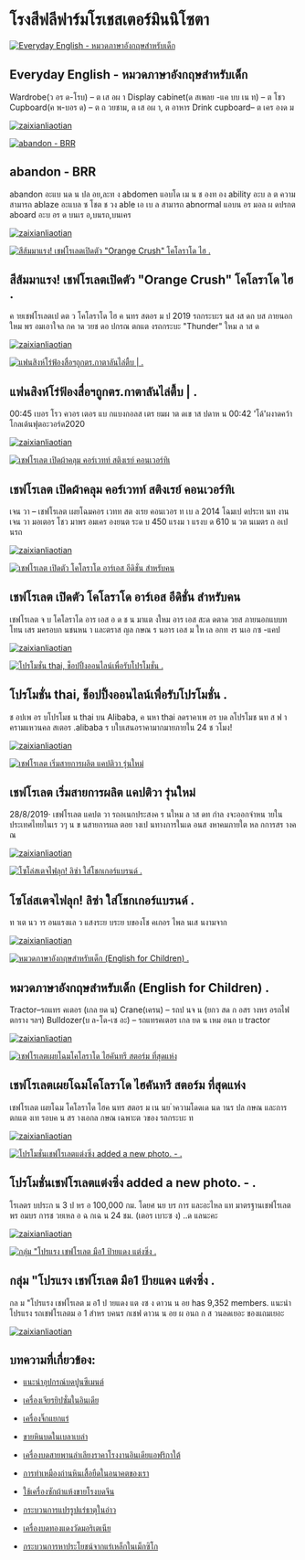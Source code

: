# โรงสีฟลีฟาร์มโรเชสเตอร์มินนิโซตา
<a href="https://mnn.zoosnet.net/LR/Chatpre.aspx?id=MNN94995150&p=https://topgrinding.com/" target="_blank">![Everyday English - หมวดภาษาอังกฤษสำหรับเด็ก](https://github.com/technlg/images/blob/main/42.jpg)</a>
## Everyday English - หมวดภาษาอังกฤษสำหรับเด็ก
Wardrobe(ว อร ด-โรบ) – ต เส อผ า Display cabinet(ด สเพลย -แค บบ เน ท) – ต โชว Cupboard(ค พ-บอร ด) – ต ถ วยชาม, ต เส อผ า, ต อาหาร Drink cupboard– ต เคร องด ม
<a href="https://mnn.zoosnet.net/LR/Chatpre.aspx?id=MNN94995150&p=https://topgrinding.com/" target="_blank"><img src="https://github.com/technlg/images/raw/main/chat11.jpg" alt="zaixianliaotian"/></a><a href="//whatsapp.shibangsoft.com/WhatsApp.php" ><img src="https://github.com/technlg/images/raw/main/chat11.png" alt=""></a>
<a href="https://mnn.zoosnet.net/LR/Chatpre.aspx?id=MNN94995150&p=https://topgrinding.com/" target="_blank">![abandon - BRR](https://github.com/technlg/images/blob/main/7.jpg)</a>
## abandon - BRR
abandon อะแบ นด น ปล อย,ละท ง abdomen แอบโด เม น ช องท อง ability อะบ ล ต ความสามารถ ablaze อะแบล ซ โชต ช วง able เอ เบ ล สามารถ abnormal แอบน อร มอล ผ ดปรกต aboard อะบ อร ด บนเร อ,บนรถ,บนเคร 
<a href="https://mnn.zoosnet.net/LR/Chatpre.aspx?id=MNN94995150&p=https://topgrinding.com/" target="_blank"><img src="https://github.com/technlg/images/raw/main/chat11.jpg" alt="zaixianliaotian"/></a><a href="//whatsapp.shibangsoft.com/WhatsApp.php" ><img src="https://github.com/technlg/images/raw/main/chat11.png" alt=""></a>
<a href="https://mnn.zoosnet.net/LR/Chatpre.aspx?id=MNN94995150&p=https://topgrinding.com/" target="_blank">![สีส้มมาแรง! เชฟโรเลตเปิดตัว "Orange Crush" โคโลราโด ไฮ .](https://github.com/technlg/images/blob/main/38.jpg)</a>
## สีส้มมาแรง! เชฟโรเลตเปิดตัว "Orange Crush" โคโลราโด ไฮ .
ค ายเชฟโรเลตเป ดต ว โคโลราโด ไฮ ค นทร สตอร ม ป 2019 รถกระบะร นส งส ดก บส ภายนอกใหม พร อมเอาใจล กค าด วยช ดอ ปกรณ ตกแต งรถกระบะ "Thunder" ใหม ล าส ด
<a href="https://mnn.zoosnet.net/LR/Chatpre.aspx?id=MNN94995150&p=https://topgrinding.com/" target="_blank"><img src="https://github.com/technlg/images/raw/main/chat11.jpg" alt="zaixianliaotian"/></a><a href="//whatsapp.shibangsoft.com/WhatsApp.php" ><img src="https://github.com/technlg/images/raw/main/chat11.png" alt=""></a>
<a href="https://mnn.zoosnet.net/LR/Chatpre.aspx?id=MNN94995150&p=https://topgrinding.com/" target="_blank">![แฟนสิงห์โร่ฟ้องสื่อฯถูกตร.กาตาลันไล่ตื้บ | .](https://github.com/technlg/images/blob/main/15.jpg)</a>
## แฟนสิงห์โร่ฟ้องสื่อฯถูกตร.กาตาลันไล่ตื้บ | .
00:45 เบอร โรว ควอร เตอร แบ กแบงกอลส เตร ยมผ าต ดเข าส ปดาห น 00:42 'โด้'ผงาดคว้าโกลเด้นฟุตอะวอร์ด2020
<a href="https://mnn.zoosnet.net/LR/Chatpre.aspx?id=MNN94995150&p=https://topgrinding.com/" target="_blank"><img src="https://github.com/technlg/images/raw/main/chat11.jpg" alt="zaixianliaotian"/></a><a href="//whatsapp.shibangsoft.com/WhatsApp.php" ><img src="https://github.com/technlg/images/raw/main/chat11.png" alt=""></a>
<a href="https://mnn.zoosnet.net/LR/Chatpre.aspx?id=MNN94995150&p=https://topgrinding.com/" target="_blank">![เชฟโรเลต เปิดผ้าคลุม คอร์เวทท์ สติงเรย์ คอนเวอร์ทิเ ](https://github.com/technlg/images/blob/main/20.jpg)</a>
## เชฟโรเลต เปิดผ้าคลุม คอร์เวทท์ สติงเรย์ คอนเวอร์ทิเ 
เจน วา – เชฟโรเลต เผยโฉมคอร เวทท สต งเรย คอนเวอร ท เบ ล 2014 โฉมเป ดประท นท งานเจน วา มอเตอร โชว มาพร อมเคร องยนต ระด บ 450 แรงม า แรงบ ด 610 น วต นเมตร ถ อเป นรถ 
<a href="https://mnn.zoosnet.net/LR/Chatpre.aspx?id=MNN94995150&p=https://topgrinding.com/" target="_blank"><img src="https://github.com/technlg/images/raw/main/chat11.jpg" alt="zaixianliaotian"/></a><a href="//whatsapp.shibangsoft.com/WhatsApp.php" ><img src="https://github.com/technlg/images/raw/main/chat11.png" alt=""></a>
<a href="https://mnn.zoosnet.net/LR/Chatpre.aspx?id=MNN94995150&p=https://topgrinding.com/" target="_blank">![เชฟโรเลต เปิดตัว โคโลราโด อาร์เอส อีดิชั่น สำหรับคน ](https://github.com/technlg/images/blob/main/34.jpg)</a>
## เชฟโรเลต เปิดตัว โคโลราโด อาร์เอส อีดิชั่น สำหรับคน 
เชฟโรเลต จ บ โคโลราโด อาร เอส อ ด ช น มาแต งใหม อาร เอส สะด ดตาด วยส ภายนอกแบบท โทน เสร มครอบก นชนหน า และตราส ญล กษณ ร นอาร เอส ม ให เล อกท งร นเอ กซ -แคป 
<a href="https://mnn.zoosnet.net/LR/Chatpre.aspx?id=MNN94995150&p=https://topgrinding.com/" target="_blank"><img src="https://github.com/technlg/images/raw/main/chat11.jpg" alt="zaixianliaotian"/></a><a href="//whatsapp.shibangsoft.com/WhatsApp.php" ><img src="https://github.com/technlg/images/raw/main/chat11.png" alt=""></a>
<a href="https://mnn.zoosnet.net/LR/Chatpre.aspx?id=MNN94995150&p=https://topgrinding.com/" target="_blank">![โปรโมชั่น thai, ช็อปปิ้งออนไลน์เพื่อรับโปรโมชั่น .](https://github.com/technlg/images/blob/main/30.jpg)</a>
## โปรโมชั่น thai, ช็อปปิ้งออนไลน์เพื่อรับโปรโมชั่น .
ช อปเพ อร บโปรโมช น thai บน Alibaba, ค นหา thai ลดราคาเพ อร บด ลโปรโมช นท ส ฟ าครามแหวนคล สเตอร .alibaba ร บใบเสนอราคามากมายภายใน 24 ช วโมง!
<a href="https://mnn.zoosnet.net/LR/Chatpre.aspx?id=MNN94995150&p=https://topgrinding.com/" target="_blank"><img src="https://github.com/technlg/images/raw/main/chat11.jpg" alt="zaixianliaotian"/></a><a href="//whatsapp.shibangsoft.com/WhatsApp.php" ><img src="https://github.com/technlg/images/raw/main/chat11.png" alt=""></a>
<a href="https://mnn.zoosnet.net/LR/Chatpre.aspx?id=MNN94995150&p=https://topgrinding.com/" target="_blank">![เชฟโรเลต เริ่มสายการผลิต แคปติวา รุ่นใหม่](https://github.com/technlg/images/blob/main/40.jpg)</a>
## เชฟโรเลต เริ่มสายการผลิต แคปติวา รุ่นใหม่
28/8/2019· เชฟโรเลต แคปต วา รถอเนกประสงค ร นใหม ล าส ดท กำล งจะออกจำหน ายในประเทศไทยในเร วๆ น ข นสายการผล ตอย างเป นทางการในเด อนส งหาคมภายใต หล กการสร างค ณ 
<a href="https://mnn.zoosnet.net/LR/Chatpre.aspx?id=MNN94995150&p=https://topgrinding.com/" target="_blank"><img src="https://github.com/technlg/images/raw/main/chat11.jpg" alt="zaixianliaotian"/></a><a href="//whatsapp.shibangsoft.com/WhatsApp.php" ><img src="https://github.com/technlg/images/raw/main/chat11.png" alt=""></a>
<a href="https://mnn.zoosnet.net/LR/Chatpre.aspx?id=MNN94995150&p=https://topgrinding.com/" target="_blank">![โซโล่สเตจไฟลุก! ลิซ่า ใส่โชกเกอร์แบรนด์ .](https://github.com/technlg/images/blob/main/54.jpg)</a>
## โซโล่สเตจไฟลุก! ลิซ่า ใส่โชกเกอร์แบรนด์ .
ท าเต นว าร อนแรงแล ว แสงระย บระย บของโช คเกอร ไพล นเส นงามจาก 
<a href="https://mnn.zoosnet.net/LR/Chatpre.aspx?id=MNN94995150&p=https://topgrinding.com/" target="_blank"><img src="https://github.com/technlg/images/raw/main/chat11.jpg" alt="zaixianliaotian"/></a><a href="//whatsapp.shibangsoft.com/WhatsApp.php" ><img src="https://github.com/technlg/images/raw/main/chat11.png" alt=""></a>
<a href="https://mnn.zoosnet.net/LR/Chatpre.aspx?id=MNN94995150&p=https://topgrinding.com/" target="_blank">![หมวดภาษาอังกฤษสำหรับเด็ก (English for Children) .](https://github.com/technlg/images/blob/main/13.jpg)</a>
## หมวดภาษาอังกฤษสำหรับเด็ก (English for Children) .
Tractor–รถแทร คเตอร (เกล ยด น) Crane(เครน) – รถป นจ น (ยกว สด ก อสร างหร อรถไฟตกราง ฯลฯ) Bulldozer(บ ล-โด-เซ อะ) – รถแทรคเตอร เกล ยด น เหม อนก บ tractor
<a href="https://mnn.zoosnet.net/LR/Chatpre.aspx?id=MNN94995150&p=https://topgrinding.com/" target="_blank"><img src="https://github.com/technlg/images/raw/main/chat11.jpg" alt="zaixianliaotian"/></a><a href="//whatsapp.shibangsoft.com/WhatsApp.php" ><img src="https://github.com/technlg/images/raw/main/chat11.png" alt=""></a>
<a href="https://mnn.zoosnet.net/LR/Chatpre.aspx?id=MNN94995150&p=https://topgrinding.com/" target="_blank">![เชฟโรเลตเผยโฉมโคโลราโด ไฮคันทรี สตอร์ม ที่สุดแห่ง ](https://github.com/technlg/images/blob/main/65.jpg)</a>
## เชฟโรเลตเผยโฉมโคโลราโด ไฮคันทรี สตอร์ม ที่สุดแห่ง 
เชฟโรเลต เผยโฉม โคโลราโด ไฮค นทร สตอร ม เน นย ำความโดดเด นด านร ปล กษณ และการตกแต งเท รอบค น สร างเอกล กษณ เฉพาะต วของ รถกระบะ ท 
<a href="https://mnn.zoosnet.net/LR/Chatpre.aspx?id=MNN94995150&p=https://topgrinding.com/" target="_blank"><img src="https://github.com/technlg/images/raw/main/chat11.jpg" alt="zaixianliaotian"/></a><a href="//whatsapp.shibangsoft.com/WhatsApp.php" ><img src="https://github.com/technlg/images/raw/main/chat11.png" alt=""></a>
<a href="https://mnn.zoosnet.net/LR/Chatpre.aspx?id=MNN94995150&p=https://topgrinding.com/" target="_blank">![โปรโมชั่นเชฟโรเลตแต่งซิ่ง added a new photo. - .](https://github.com/technlg/images/blob/main/56.jpg)</a>
## โปรโมชั่นเชฟโรเลตแต่งซิ่ง added a new photo. - .
โรเลตร บประก น 3 ป หร อ 100,000 กม. โดยศ นย บร การ และอะไหล แท มาตรฐานเชฟโรเลต พร อมบร การช วยเหล อ ฉ กเฉ น 24 ชม.  (เตอร เบาะซ ง) ..ด แลนะคะ 
<a href="https://mnn.zoosnet.net/LR/Chatpre.aspx?id=MNN94995150&p=https://topgrinding.com/" target="_blank"><img src="https://github.com/technlg/images/raw/main/chat11.jpg" alt="zaixianliaotian"/></a><a href="//whatsapp.shibangsoft.com/WhatsApp.php" ><img src="https://github.com/technlg/images/raw/main/chat11.png" alt=""></a>
<a href="https://mnn.zoosnet.net/LR/Chatpre.aspx?id=MNN94995150&p=https://topgrinding.com/" target="_blank">![กลุ่ม "โปรแรง เชฟโรเลต มือ1 ป้ายแดง แต่งซิ่ง .](https://github.com/technlg/images/blob/main/59.jpg)</a>
## กลุ่ม "โปรแรง เชฟโรเลต มือ1 ป้ายแดง แต่งซิ่ง .
กล ม "โปรแรง เชฟโรเลต ม อ1 ป ายแดง แต งซ ง ดาวน น อย has 9,352 members. แนะนำโปรแรง รถเชฟโรเลตม อ 1 สำหร บคนร กเชฟ ดาวน น อย ผ อนถ ก ส วนลดเยอะ ของแถมเยอะ
<a href="https://mnn.zoosnet.net/LR/Chatpre.aspx?id=MNN94995150&p=https://topgrinding.com/" target="_blank"><img src="https://github.com/technlg/images/raw/main/chat11.jpg" alt="zaixianliaotian"/></a><a href="//whatsapp.shibangsoft.com/WhatsApp.php" ><img src="https://github.com/technlg/images/raw/main/chat11.png" alt=""></a>
## บทความที่เกี่ยวข้อง:
* [แนะนำอุปกรณ์บดปูนซีเมนต์](%E0%B9%81%E0%B8%99%E0%B8%B0%E0%B8%99%E0%B8%B3%E0%B8%AD%E0%B8%B8%E0%B8%9B%E0%B8%81%E0%B8%A3%E0%B8%93%E0%B9%8C%E0%B8%9A%E0%B8%94%E0%B8%9B%E0%B8%B9%E0%B8%99%E0%B8%8B%E0%B8%B5%E0%B9%80%E0%B8%A1%E0%B8%99%E0%B8%95%E0%B9%8C.md)
* [เครื่องเจียรยิปซั่มในอินเดีย](%E0%B9%80%E0%B8%84%E0%B8%A3%E0%B8%B7%E0%B9%88%E0%B8%AD%E0%B8%87%E0%B9%80%E0%B8%88%E0%B8%B5%E0%B8%A2%E0%B8%A3%E0%B8%A2%E0%B8%B4%E0%B8%9B%E0%B8%8B%E0%B8%B1%E0%B9%88%E0%B8%A1%E0%B9%83%E0%B8%99%E0%B8%AD%E0%B8%B4%E0%B8%99%E0%B9%80%E0%B8%94%E0%B8%B5%E0%B8%A2.md)
* [เครื่องจิ๊กแยกแร่](%E0%B9%80%E0%B8%84%E0%B8%A3%E0%B8%B7%E0%B9%88%E0%B8%AD%E0%B8%87%E0%B8%88%E0%B8%B4%E0%B9%8A%E0%B8%81%E0%B9%81%E0%B8%A2%E0%B8%81%E0%B9%81%E0%B8%A3%E0%B9%88.md)
* [ขายหินบดในเบลาเบล่า](%E0%B8%82%E0%B8%B2%E0%B8%A2%E0%B8%AB%E0%B8%B4%E0%B8%99%E0%B8%9A%E0%B8%94%E0%B9%83%E0%B8%99%E0%B9%80%E0%B8%9A%E0%B8%A5%E0%B8%B2%E0%B9%80%E0%B8%9A%E0%B8%A5%E0%B9%88%E0%B8%B2.md)
* [เครื่องบดสายพานลำเลียงราคาโรงงานอินเดียแอฟริกาใต้](%E0%B9%80%E0%B8%84%E0%B8%A3%E0%B8%B7%E0%B9%88%E0%B8%AD%E0%B8%87%E0%B8%9A%E0%B8%94%E0%B8%AA%E0%B8%B2%E0%B8%A2%E0%B8%9E%E0%B8%B2%E0%B8%99%E0%B8%A5%E0%B8%B3%E0%B9%80%E0%B8%A5%E0%B8%B5%E0%B8%A2%E0%B8%87%E0%B8%A3%E0%B8%B2%E0%B8%84%E0%B8%B2%E0%B9%82%E0%B8%A3%E0%B8%87%E0%B8%87%E0%B8%B2%E0%B8%99%E0%B8%AD%E0%B8%B4%E0%B8%99%E0%B9%80%E0%B8%94%E0%B8%B5%E0%B8%A2%E0%B9%81%E0%B8%AD%E0%B8%9F%E0%B8%A3%E0%B8%B4%E0%B8%81%E0%B8%B2%E0%B9%83%E0%B8%95%E0%B9%89.md)
* [การทำเหมืองถ่านหินเสื้อยืดในอนาคตของเรา](%E0%B8%81%E0%B8%B2%E0%B8%A3%E0%B8%97%E0%B8%B3%E0%B9%80%E0%B8%AB%E0%B8%A1%E0%B8%B7%E0%B8%AD%E0%B8%87%E0%B8%96%E0%B9%88%E0%B8%B2%E0%B8%99%E0%B8%AB%E0%B8%B4%E0%B8%99%E0%B9%80%E0%B8%AA%E0%B8%B7%E0%B9%89%E0%B8%AD%E0%B8%A2%E0%B8%B7%E0%B8%94%E0%B9%83%E0%B8%99%E0%B8%AD%E0%B8%99%E0%B8%B2%E0%B8%84%E0%B8%95%E0%B8%82%E0%B8%AD%E0%B8%87%E0%B9%80%E0%B8%A3%E0%B8%B2.md)
* [ใช้เครื่องซักผ้าแห้งขายโรงบดจีน](%E0%B9%83%E0%B8%8A%E0%B9%89%E0%B9%80%E0%B8%84%E0%B8%A3%E0%B8%B7%E0%B9%88%E0%B8%AD%E0%B8%87%E0%B8%8B%E0%B8%B1%E0%B8%81%E0%B8%9C%E0%B9%89%E0%B8%B2%E0%B9%81%E0%B8%AB%E0%B9%89%E0%B8%87%E0%B8%82%E0%B8%B2%E0%B8%A2%E0%B9%82%E0%B8%A3%E0%B8%87%E0%B8%9A%E0%B8%94%E0%B8%88%E0%B8%B5%E0%B8%99.md)
* [กระบวนการแปรรูปแร่ธาตุในอ่าว](%E0%B8%81%E0%B8%A3%E0%B8%B0%E0%B8%9A%E0%B8%A7%E0%B8%99%E0%B8%81%E0%B8%B2%E0%B8%A3%E0%B9%81%E0%B8%9B%E0%B8%A3%E0%B8%A3%E0%B8%B9%E0%B8%9B%E0%B9%81%E0%B8%A3%E0%B9%88%E0%B8%98%E0%B8%B2%E0%B8%95%E0%B8%B8%E0%B9%83%E0%B8%99%E0%B8%AD%E0%B9%88%E0%B8%B2%E0%B8%A7.md)
* [เครื่องบดทองแดงวัดมอริเตเนีย](%E0%B9%80%E0%B8%84%E0%B8%A3%E0%B8%B7%E0%B9%88%E0%B8%AD%E0%B8%87%E0%B8%9A%E0%B8%94%E0%B8%97%E0%B8%AD%E0%B8%87%E0%B9%81%E0%B8%94%E0%B8%87%E0%B8%A7%E0%B8%B1%E0%B8%94%E0%B8%A1%E0%B8%AD%E0%B8%A3%E0%B8%B4%E0%B9%80%E0%B8%95%E0%B9%80%E0%B8%99%E0%B8%B5%E0%B8%A2.md)
* [กระบวนการหาประโยชน์จากแร่เหล็กในเม็กซิโก](%E0%B8%81%E0%B8%A3%E0%B8%B0%E0%B8%9A%E0%B8%A7%E0%B8%99%E0%B8%81%E0%B8%B2%E0%B8%A3%E0%B8%AB%E0%B8%B2%E0%B8%9B%E0%B8%A3%E0%B8%B0%E0%B9%82%E0%B8%A2%E0%B8%8A%E0%B8%99%E0%B9%8C%E0%B8%88%E0%B8%B2%E0%B8%81%E0%B9%81%E0%B8%A3%E0%B9%88%E0%B9%80%E0%B8%AB%E0%B8%A5%E0%B9%87%E0%B8%81%E0%B9%83%E0%B8%99%E0%B9%80%E0%B8%A1%E0%B9%87%E0%B8%81%E0%B8%8B%E0%B8%B4%E0%B9%82%E0%B8%81.md)
